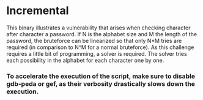 # Incremental
This binary illustrates a vulnerability that arises when checking character after character a password.
If N is the alphabet size and M the length of the password, the bruteforce can be linearized so that only N*M tries are required (in comparison to N^M for a normal bruteforce).
As this challenge requires a little bit of programming, a solver is required.
The solver tries each possibility in the alphabet for each character one by one. 

### To accelerate the execution of the script, make sure to disable gdb-peda or gef, as their verbosity drastically slows down the execution.